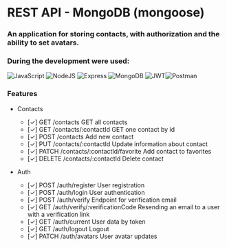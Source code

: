 # REST API - MongoDB (mongoose)

### An application for storing contacts, with authorization and the ability to set avatars.
### During the development were used:

![JavaScript](https://img.shields.io/badge/JavaScript-F7DF1E?style=for-the-badge&logo=javascript&logoColor=black) ![NodeJS](https://img.shields.io/badge/Node.js-43853D?style=for-the-badge&logo=node.js&logoColor=white) ![Express](https://img.shields.io/badge/Express.js-404D59?style=for-the-badge) ![MongoDB](https://img.shields.io/badge/MongoDB-4EA94B?style=for-the-badge&logo=mongodb&logoColor=white) ![JWT](https://img.shields.io/badge/JWT-000000?style=for-the-badge&logo=JSON%20web%20tokens&logoColor=white)![Postman](https://img.shields.io/badge/Postman-FF6C37?style=for-the-badge&logo=Postman&logoColor=white)


### Features


- Contacts

    - [✓] GET  /contacts     GET all contacts
    - [✓] GET  /contacts/:contactId     GET one contact by id
    - [✓] POST  /contacts     Add new contact
    - [✓] PUT  /contacts/:contactId     Update information about contact
    - [✓] PATCH  /contacts/:contactId/favorite     Add contact to favorites
    - [✓] DELETE  /contacts/:contactId    Delete contact

- Auth

    - [✓] POST  /auth/register      User registration
    - [✓] POST  /auth/login      User authentication 
    - [✓] POST  /auth/verify     Endpoint for verification email
    - [✓] GET  /auth/verify/:verificationCode     Resending an email to a user with a verification link
    - [✓] GET  /auth/current     User data by token
    - [✓] GET  /auth/logout     Logout
    - [✓] PATCH  /auth/avatars    User avatar updates
